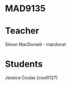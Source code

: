 MAD9135
=======

Teacher
=======

Simon MacDonald - macdonst



Students
========


Jessica Coulas (coul0127)